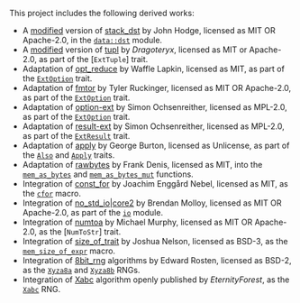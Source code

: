 This project includes the following derived works:

- A [modified][1] version of [stack_dst] by John Hodge, licensed as MIT OR Apache-2.0,
  in the [`data::dst`] module.
- A [modified][2] version of [tupl] by *Dragoteryx*, licensed as MIT or Apache-2.0,
  as part of the [`ExtTuple`] trait.
- Adaptation of [opt_reduce] by Waffle Lapkin, licensed as MIT,
  as part of the [`ExtOption`] trait.
- Adaptation of [fmtor] by Tyler Ruckinger, licensed as MIT OR Apache-2.0,
  as part of the [`ExtOption`] trait.
- Adaptation of [option-ext] by Simon Ochsenreither, licensed as MPL-2.0,
  as part of the [`ExtOption`] trait.
- Adaptation of [result-ext] by Simon Ochsenreither, licensed as MPL-2.0,
  as part of the [`ExtResult`] trait.
- Adaptation of [apply] by George Burton, licensed as Unlicense,
  as part of the [`Also`] and [`Apply`] traits.
- Adaptation of [rawbytes] by Frank Denis, licensed as MIT,
  into the [`mem_as_bytes`] and [`mem_as_bytes_mut`] functions.
- Integration of [const_for] by Joachim Enggård Nebel, licensed as MIT,
  as the [`cfor`] macro.
- Integration of [no_std_io]|[core2] by Brendan Molloy, licensed as MIT OR Apache-2.0,
  as part of the [`io`] module.
- Integration of [numtoa] by Michael Murphy, licensed as MIT OR Apache-2.0,
  as the [`NumToStr`] trait.
- Integration of [size_of_trait] by Joshua Nelson, licensed as BSD-3,
  as the [`mem_size_of_expr`] macro.
- Integration of [8bit_rng] algorithms by Edward Rosten, licensed as BSD-2,
  as the [`Xyza8a`] and [`Xyza8b`] RNGs.
- Integration of [Xabc] algorithm openly published by *EternityForest*,
  as the [`Xabc`] RNG.

[1]: https://github.com/andamira/devela/blob/main/src/data/dst/MODIFICATIONS.md
[stack_dst]: https://crates.io/crates/stack_dst/0.8.1
[`data::dst`]: https://docs.rs/devela/latest/devela/data/dst/index.html
[2]: https://github.com/andamira/devela/blob/main/src/data/collections/tuple/MODIFICATIONS.md
[tupl]: https://crates.io/crates/tupl/0.4.0
[opt_reduce]: https://crates.io/crates/opt_reduce/1.0.0
[fmtor]: https://crates.io/crates/fmtor/0.1.2
[option-ext]: https://crates.io/crates/option-ext/0.2.0
[result-ext]: https://crates.io/crates/result-ext/0.2.0
[`ExtOption`]: https://docs.rs/devela/latest/devela/code/trait.ExtOption.html
[`ExtResult`]: https://docs.rs/devela/latest/devela/code/trait.ExtResult.html
[apply]: https://crates.io/crates/apply/0.3.0
[`Also`]: https://docs.rs/devela/latest/devela/code/trait.Also.html
[`Apply`]: https://docs.rs/devela/latest/devela/code/trait.Apply.html
[rawbytes]: https://crates.io/crates/rawbytes/1.0.0
[`mem_as_bytes`]: https://docs.rs/devela/latest/devela/data/fn.mem_as_bytes.html
[`mem_as_bytes_mut`]: https://docs.rs/devela/latest/devela/data/fn.mem_as_bytes_mut.html
[const_for]: https://crates.io/crates/const_for/0.1.4
[`cfor`]: https://docs.rs/devela/latest/devela/code/macro.cfor.html
[no_std_io]: https://crates.io/crates/no_std_io/0.6.0
[core2]: https://crates.io/crates/core2/0.4.0
[`io`]: https://docs.rs/devela/latest/devela/sys/io/
[numtoa]: https://crates.io/crates/numtoa/0.2.4
[size_of_trait]: https://crates.io/crates/size-of-trait/1.1.3
[`mem_size_of_expr`]: https://docs.rs/devela/latest/devela/data/size/macro.mem_size_of_expr.html
[8bit_rng]: https://github.com/edrosten/8bit_rng
[`Xyza8a`]: https://docs.rs/devela/latest/devela/num/rand/struct.Xyza8a.html
[`Xyza8b`]: https://docs.rs/devela/latest/devela/num/rand/struct.Xyza8b.html
[Xabc]: https://www.electro-tech-online.com/threads/ultra-fast-pseudorandom-number-generator-for-8-bit.124249/
[`Xabc`]: https://docs.rs/devela/latest/devela/num/rand/struct.Xabc.html
